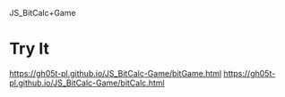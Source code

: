 JS_BitCalc+Game

# Try It
https://gh05t-pl.github.io/JS_BitCalc-Game/bitGame.html
https://gh05t-pl.github.io/JS_BitCalc-Game/bitCalc.html
